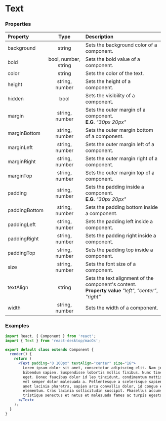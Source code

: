 # Text

### Properties

Property            | Type                 | Description
:------------------ | :-------------------:| :----------
background          | string               | Sets the background color of a component.
bold                | bool, number, string | Sets the bold value of a component.
color               | string               | Sets the color of the text.
height              | string, number       | Sets the height of a component.
hidden              | bool                 | Sets the visibility of a component.
margin              | string, number       | Sets the outer margin of a component.<br/>__E.G.__ _"30px 20px"_
marginBottom        | string, number       | Sets the outer margin bottom of a component.
marginLeft          | string, number       | Sets the outer margin left of a component.
marginRight         | string, number       | Sets the outer margin right of a component.
marginTop           | string, number       | Sets the outer margin top of a component.
padding             | string, number       | Sets the padding inside a component.<br/>__E.G.__ _"30px 20px"_
paddingBottom       | string, number       | Sets the padding bottom inside a component.
paddingLeft         | string, number       | Sets the padding left inside a component.
paddingRight        | string, number       | Sets the padding right inside a component.
paddingTop          | string, number       | Sets the padding top inside a component.
size                | string, number       | Sets the font size of a component.
textAlign           | string               | Sets the text alignment of the component's content.<br/>__Property value__ _"left"_, _"center"_, _"right"_
width               | string, number       | Sets the width of a component.

### Examples

```jsx
import React, { Component } from 'react';
import { Text } from 'react-desktop/macOs';

export default class extends Component {
  render() {
    return (
      <Text padding="0 100px" textAlign="center" size="16">
        Lorem ipsum dolor sit amet, consectetur adipiscing elit. Nam justo urna, posuere vitae est et, accumsan
        bibendum sapien. Suspendisse lobortis mollis finibus. Nunc tincidunt enim est, efficitur semper dolor luctus
        eget. Donec faucibus dolor id leo tincidunt, condimentum mattis augue finibus. Etiam hendrerit ipsum nisi,
        vel semper dolor malesuada a. Pellentesque a scelerisque sapien, quis interdum odio. Nulla posuere, velit sit
        amet lacinia pharetra, sapien arcu convallis dolor, id congue erat lectus nec sem. Praesent pretium a nisi et
        elementum. Cras lacinia sollicitudin suscipit. Phasellus accumsan felis odio. Pellentesque habitant morbi
        tristique senectus et netus et malesuada fames ac turpis egestas.
      </Text>
    );
  }
}
```
